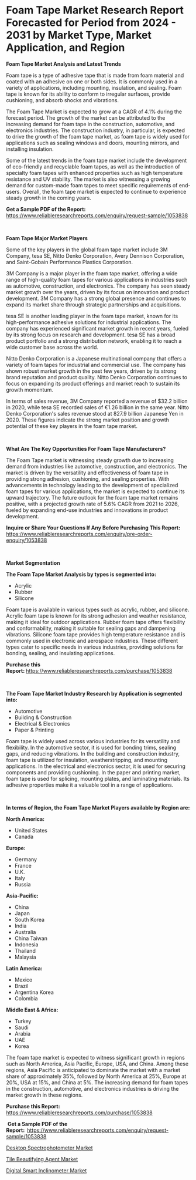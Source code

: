<p><h1>Foam Tape Market Research Report Forecasted for Period from 2024 -  2031 by Market Type, Market Application, and Region</h1></p><p><strong>Foam Tape Market Analysis and Latest Trends</strong></p>
<p><p>Foam tape is a type of adhesive tape that is made from foam material and coated with an adhesive on one or both sides. It is commonly used in a variety of applications, including mounting, insulation, and sealing. Foam tape is known for its ability to conform to irregular surfaces, provide cushioning, and absorb shocks and vibrations.</p><p>The Foam Tape Market is expected to grow at a CAGR of 4.1% during the forecast period. The growth of the market can be attributed to the increasing demand for foam tape in the construction, automotive, and electronics industries. The construction industry, in particular, is expected to drive the growth of the foam tape market, as foam tape is widely used for applications such as sealing windows and doors, mounting mirrors, and installing insulation.</p><p>Some of the latest trends in the foam tape market include the development of eco-friendly and recyclable foam tapes, as well as the introduction of specialty foam tapes with enhanced properties such as high temperature resistance and UV stability. The market is also witnessing a growing demand for custom-made foam tapes to meet specific requirements of end-users. Overall, the foam tape market is expected to continue to experience steady growth in the coming years.</p></p>
<p><strong>Get a Sample PDF of the Report:&nbsp;</strong> <a href="https://www.reliableresearchreports.com/enquiry/request-sample/1053838">https://www.reliableresearchreports.com/enquiry/request-sample/1053838</a></p>
<p>&nbsp;</p>
<p><strong>Foam Tape Major Market Players</strong></p>
<p><p>Some of the key players in the global foam tape market include 3M Company, tesa SE, Nitto Denko Corporation, Avery Dennison Corporation, and Saint-Gobain Performance Plastics Corporation.</p><p>3M Company is a major player in the foam tape market, offering a wide range of high-quality foam tapes for various applications in industries such as automotive, construction, and electronics. The company has seen steady market growth over the years, driven by its focus on innovation and product development. 3M Company has a strong global presence and continues to expand its market share through strategic partnerships and acquisitions.</p><p>tesa SE is another leading player in the foam tape market, known for its high-performance adhesive solutions for industrial applications. The company has experienced significant market growth in recent years, fueled by its strong focus on research and development. tesa SE has a broad product portfolio and a strong distribution network, enabling it to reach a wide customer base across the world.</p><p>Nitto Denko Corporation is a Japanese multinational company that offers a variety of foam tapes for industrial and commercial use. The company has shown robust market growth in the past few years, driven by its strong brand reputation and product quality. Nitto Denko Corporation continues to focus on expanding its product offerings and market reach to sustain its growth momentum.</p><p>In terms of sales revenue, 3M Company reported a revenue of $32.2 billion in 2020, while tesa SE recorded sales of €1.26 billion in the same year. Nitto Denko Corporation's sales revenue stood at 827.9 billion Japanese Yen in 2020. These figures indicate the strong market position and growth potential of these key players in the foam tape market.</p></p>
<p>&nbsp;</p>
<p><strong>What Are The Key Opportunities For Foam Tape Manufacturers?</strong></p>
<p><p>The Foam Tape market is witnessing steady growth due to increasing demand from industries like automotive, construction, and electronics. The market is driven by the versatility and effectiveness of foam tape in providing strong adhesion, cushioning, and sealing properties. With advancements in technology leading to the development of specialized foam tapes for various applications, the market is expected to continue its upward trajectory. The future outlook for the foam tape market remains positive, with a projected growth rate of 5.6% CAGR from 2021 to 2026, fueled by expanding end-use industries and innovations in product development.</p></p>
<p><strong>Inquire or Share Your Questions If Any Before Purchasing This Report:</strong> <a href="https://www.reliableresearchreports.com/enquiry/pre-order-enquiry/1053838">https://www.reliableresearchreports.com/enquiry/pre-order-enquiry/1053838</a></p>
<p>&nbsp;</p>
<p><strong>Market Segmentation</strong></p>
<p><strong>The Foam Tape Market Analysis by types is segmented into:</strong></p>
<p><ul><li>Acrylic</li><li>Rubber</li><li>Silicone</li></ul></p>
<p><p>Foam tape is available in various types such as acrylic, rubber, and silicone. Acrylic foam tape is known for its strong adhesion and weather resistance, making it ideal for outdoor applications. Rubber foam tape offers flexibility and conformability, making it suitable for sealing gaps and dampening vibrations. Silicone foam tape provides high temperature resistance and is commonly used in electronic and aerospace industries. These different types cater to specific needs in various industries, providing solutions for bonding, sealing, and insulating applications.</p></p>
<p><strong>Purchase this Report:&nbsp;</strong><a href="https://www.reliableresearchreports.com/purchase/1053838">https://www.reliableresearchreports.com/purchase/1053838</a></p>
<p>&nbsp;</p>
<p><strong>The Foam Tape Market Industry Research by Application is segmented into:</strong></p>
<p><ul><li>Automotive</li><li>Building & Construction</li><li>Electrical & Electronics</li><li>Paper & Printing</li></ul></p>
<p><p>Foam tape is widely used across various industries for its versatility and flexibility. In the automotive sector, it is used for bonding trims, sealing gaps, and reducing vibrations. In the building and construction industry, foam tape is utilized for insulation, weatherstripping, and mounting applications. In the electrical and electronics sector, it is used for securing components and providing cushioning. In the paper and printing market, foam tape is used for splicing, mounting plates, and laminating materials. Its adhesive properties make it a valuable tool in a range of applications.</p></p>
<p>&nbsp;</p>
<p><strong>In terms of Region, the Foam Tape Market Players available by Region are:</strong></p>
<p>
    <p> <strong> North America: </strong>
        <ul>
            <li>United States</li>
            <li>Canada</li>
        </ul>
        </p> 
    <p> <strong> Europe: </strong>
        <ul>
            <li>Germany</li>
            <li>France</li>
            <li>U.K.</li>
            <li>Italy</li>
            <li>Russia</li>
        </ul>
        </p> 
    <p> <strong> Asia-Pacific: </strong>
        <ul>
            <li>China</li>
            <li>Japan</li>
            <li>South Korea</li>
            <li>India</li>
            <li>Australia</li>
            <li>China Taiwan</li>
            <li>Indonesia</li>
            <li>Thailand</li>
            <li>Malaysia</li>
        </ul>
        </p> 
    <p> <strong> Latin America: </strong>
        <ul>
            <li>Mexico</li>
            <li>Brazil</li>
            <li>Argentina Korea</li>
            <li>Colombia</li>
        </ul>
        </p> 
    <p> <strong> Middle East & Africa: </strong>
        <ul>
            <li>Turkey</li>
            <li>Saudi</li>
            <li>Arabia</li>
            <li>UAE</li>
            <li>Korea</li>
        </ul>
    </p>
    </p>
<p><p>The foam tape market is expected to witness significant growth in regions such as North America, Asia Pacific, Europe, USA, and China. Among these regions, Asia Pacific is anticipated to dominate the market with a market share of approximately 35%, followed by North America at 25%, Europe at 20%, USA at 15%, and China at 5%. The increasing demand for foam tapes in the construction, automotive, and electronics industries is driving the market growth in these regions.</p></p>
<p><strong>Purchase this Report: </strong><a href="https://www.reliableresearchreports.com/purchase/1053838">https://www.reliableresearchreports.com/purchase/1053838</a></p>
<p>&nbsp;<strong>Get a Sample PDF of the Report:&nbsp;&nbsp;</strong><a href="https://www.reliableresearchreports.com/enquiry/request-sample/1053838">https://www.reliableresearchreports.com/enquiry/request-sample/1053838</a></p>
<p><strong></strong></p>
<p><p><a href="https://view.publitas.com/reportprime-1/desktop-spectrophotometer-market-size-focuses-on-market-dynamics-in-depth-analysis-and-future-projections-of-its-market-forecasted-for-period-from-2023-to-2030/">Desktop Spectrophotometer Market</a></p><p><a href="https://view.publitas.com/reportprime-1/tile-beautifying-agent-market-provides-a-comprehensive-analysis-including-a-macro-overview-of-the-market-as-well-as-micro-details-such-as-market-size-and-competitive-landscape/">Tile Beautifying Agent Market</a></p><p><a href="https://view.publitas.com/reportprime-1/global-digital-smart-inclinometer-market-size-and-market-trends-insights-and-projections-from-2023-to-2030/">Digital Smart Inclinometer Market</a></p></p>